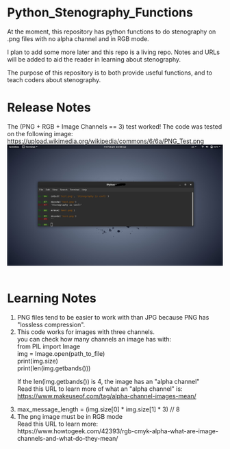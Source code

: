 # Python_Stenography_Functions
At the moment, this repository has python functions to do stenography on .png files with no alpha channel and in RGB mode.

I plan to add some more later and this repo is a living repo.
Notes and URLs will be added to aid the reader in learning about stenography.

The purpose of this repository is to both provide useful functions, and to teach coders about stenography.

# Release Notes
The (PNG + RGB + Image Channels == 3) test worked!
The code was tested on the following image: https://upload.wikimedia.org/wikipedia/commons/6/6a/PNG_Test.png
<br />
<img height="" width="" src="https://raw.githubusercontent.com/ZianElijahSmith/Python_Stenography_Functions/main/test1.png" />
<br /><br />

# Learning Notes
<ol>
<li>PNG files tend to be easier to work with than JPG because PNG has "lossless compression".</li>
<li> This code works for images with three channels.
<br />you can check how many channels an image has with:
<br />
from PIL import Image
<br />
img = Image.open(path_to_file)
<br />
print(img.size)
<br />
print(len(img.getbands()))
<br />

If the len(img.getbands()) is 4, the image has an "alpha channel"
<br />
Read this URL to learn more of what an "alpha channel" is:
<br />
https://www.makeuseof.com/tag/alpha-channel-images-mean/
</li>
<li>max_message_length = (img.size[0] * img.size[1] * 3) // 8</li>
<li>The png image must be in RGB mode
<br />
Read this URL to learn more:
<br />
https://www.howtogeek.com/42393/rgb-cmyk-alpha-what-are-image-channels-and-what-do-they-mean/
</li>
</ol>


